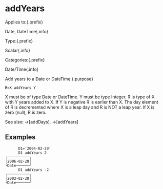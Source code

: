 # addYears

Applies to:{.prefix}

Date, DateTime{.info}

Type:{.prefix}

Scalar{.info}

Categories:{.prefix}

Date/Time{.info}

Add years to a Date or DateTime.{.purpose}

~~~
R=X addYears Y
~~~

X must be of type Date or DateTime. Y must be type Integer. R is type of X with Y years added to X.
If Y is negative R is earlier than X. The day element of R is decremented where X is a leap day
and R is NOT a leap year.  If X is zero (null), R is zero.

See also: →[addDays], →[addYears]

## Examples

~~~
      D1='2004-02-29'
      D1 addYears 2
┌──────────┐
│2006-02-28│
└Date──────┘
      D1 addYears -2
┌──────────┐
│2002-02-28│
└Date──────┘
~~~

